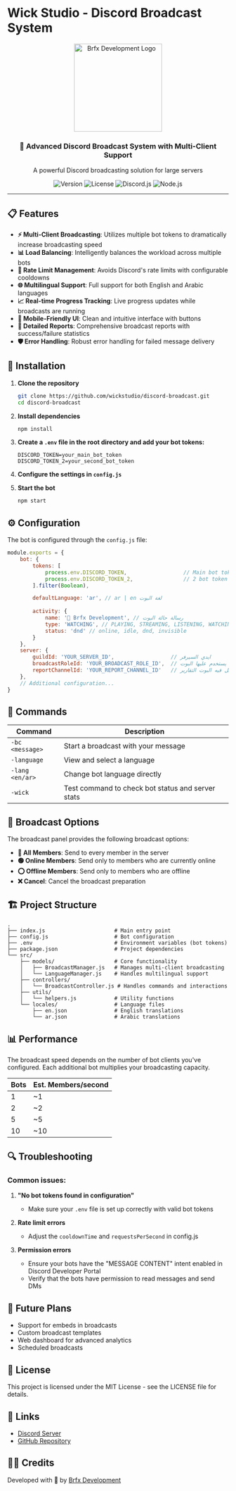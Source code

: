 # Wick Studio - Discord Broadcast System

<div align="center">
  <img src="https://i.postimg.cc/t4Tv3XFP/BRFX-Logo-Brightened.png" alt="Brfx Development Logo" width="200"/>
  <br>
  <h3>🚀 Advanced Discord Broadcast System with Multi-Client Support</h3>
  <p>A powerful Discord broadcasting solution for large servers</p>
  
  ![Version](https://img.shields.io/badge/version-2.0.0-blue)
  ![License](https://img.shields.io/badge/license-MIT-green)
  ![Discord.js](https://img.shields.io/badge/discord.js-v13.12.0-7289da)
  ![Node.js](https://img.shields.io/badge/node.js-v16.x-43853d)
</div>

---

## 📋 Features

- **⚡ Multi-Client Broadcasting**: Utilizes multiple bot tokens to dramatically increase broadcasting speed
- **📊 Load Balancing**: Intelligently balances the workload across multiple bots
- **🚫 Rate Limit Management**: Avoids Discord's rate limits with configurable cooldowns
- **🌐 Multilingual Support**: Full support for both English and Arabic languages
- **📈 Real-time Progress Tracking**: Live progress updates while broadcasts are running
- **📱 Mobile-Friendly UI**: Clean and intuitive interface with buttons
- **📄 Detailed Reports**: Comprehensive broadcast reports with success/failure statistics
- **🛡️ Error Handling**: Robust error handling for failed message delivery

## 🔧 Installation

1. **Clone the repository**
   ```bash
   git clone https://github.com/wickstudio/discord-broadcast.git
   cd discord-broadcast
   ```

2. **Install dependencies**
   ```bash
   npm install
   ```

3. **Create a `.env` file in the root directory and add your bot tokens:**
   ```
   DISCORD_TOKEN=your_main_bot_token
   DISCORD_TOKEN_2=your_second_bot_token
   ```

4. **Configure the settings in `config.js`**

5. **Start the bot**
   ```bash
   npm start
   ```

## ⚙️ Configuration

The bot is configured through the `config.js` file:

```javascript
module.exports = {
    bot: {
        tokens: [
            process.env.DISCORD_TOKEN,                  // Main bot token
            process.env.DISCORD_TOKEN_2,                // 2 bot token
        ].filter(Boolean),

        defaultLanguage: 'ar', // ar | en لغة البوت
        
        activity: {
            name: '📢 Brfx Development', // رسالة حالة البوت
            type: 'WATCHING', // PLAYING, STREAMING, LISTENING, WATCHING, COMPETING
            status: 'dnd' // online, idle, dnd, invisible
        }
    },
    server: {
        guildId: 'YOUR_SERVER_ID',                  // ايدي السيرفر
        broadcastRoleId: 'YOUR_BROADCAST_ROLE_ID',  // ايدي الرول اللي يستخدم عليها البوت
        reportChannelId: 'YOUR_REPORT_CHANNEL_ID'   // ايدي الروم اللي يرسل فيه البوت التقارير
    },
    // Additional configuration...
}
```

## 🤖 Commands

| Command | Description |
|---------|-------------|
| `-bc <message>` | Start a broadcast with your message |
| `-language` | View and select a language |
| `-lang <en/ar>` | Change bot language directly |
| `-wick` | Test command to check bot status and server stats |

## 📢 Broadcast Options

The broadcast panel provides the following broadcast options:

- **👥 All Members**: Send to every member in the server
- **🟢 Online Members**: Send only to members who are currently online
- **⭕ Offline Members**: Send only to members who are offline
- **❌ Cancel**: Cancel the broadcast preparation

## 🏗️ Project Structure

```
.
├── index.js                      # Main entry point
├── config.js                     # Bot configuration
├── .env                          # Environment variables (bot tokens)
├── package.json                  # Project dependencies
└── src/
    ├── models/                   # Core functionality
    │   ├── BroadcastManager.js   # Manages multi-client broadcasting
    │   └── LanguageManager.js    # Handles multilingual support
    ├── controllers/
    │   └── BroadcastController.js # Handles commands and interactions
    ├── utils/
    │   └── helpers.js            # Utility functions
    └── locales/                  # Language files
        ├── en.json               # English translations
        └── ar.json               # Arabic translations
```

## 📊 Performance

The broadcast speed depends on the number of bot clients you've configured. Each additional bot multiplies your broadcasting capacity.

| Bots | Est. Members/second |
|------|---------------------|
| 1    | ~1                  |
| 2    | ~2                  |
| 5    | ~5                  |
| 10   | ~10                 |

## 🔍 Troubleshooting

### Common issues:

1. **"No bot tokens found in configuration"**
   - Make sure your `.env` file is set up correctly with valid bot tokens

2. **Rate limit errors**
   - Adjust the `cooldownTime` and `requestsPerSecond` in config.js

3. **Permission errors**
   - Ensure your bots have the "MESSAGE CONTENT" intent enabled in Discord Developer Portal
   - Verify that the bots have permission to read messages and send DMs

## 🔮 Future Plans

- Support for embeds in broadcasts
- Custom broadcast templates
- Web dashboard for advanced analytics
- Scheduled broadcasts

## 📜 License

This project is licensed under the MIT License - see the LICENSE file for details.

## 🔗 Links

- [Discord Server](https://discord.gg/br0)
- [GitHub Repository](https://github.com/3zo12/discord-broadcast)

## 👨‍💻 Credits

Developed with 💜 by [Brfx Development](https://discord.gg/br0) 